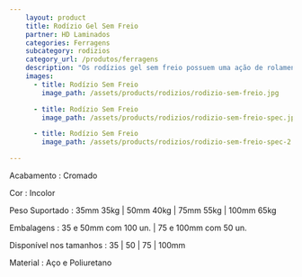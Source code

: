 ```yaml
---
    layout: product
    title: Rodízio Gel Sem Freio
    partner: HD Laminados
    categories: Ferragens     
    subcategory: rodizios
    category_url: /produtos/ferragens
    description: "Os rodízios gel sem freio possuem uma ação de rolamento suave e macia."
    images: 
      - title: Rodízio Sem Freio
        image_path: /assets/products/rodizios/rodizio-sem-freio.jpg

      - title: Rodízio Sem Freio
        image_path: /assets/products/rodizios/rodizio-sem-freio-spec.jpg

      - title: Rodízio Sem Freio
        image_path: /assets/products/rodizios/rodizio-sem-freio-spec-2.jpg

---
```


Acabamento
: Cromado

Cor
: Incolor

Peso Suportado
: 35mm 35kg | 50mm 40kg | 75mm 55kg | 100mm 65kg

Embalagens
: 35 e 50mm com 100 un. | 75 e 100mm com 50 un.

Disponível nos tamanhos
: 35 | 50 | 75 | 100mm

Material
: Aço e Poliuretano

